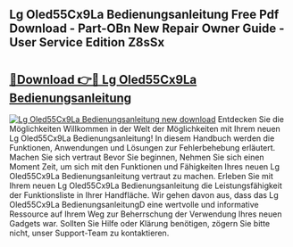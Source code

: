 ## Lg Oled55Cx9La Bedienungsanleitung Free Pdf Download - Part-OBn New Repair Owner Guide - User Service Edition Z8sSx

# <h2><a href="http://df4dkt.blite.top/?on=Lg+Oled55Cx9La+Bedienungsanleitung">🔗Download 👉🔴 Lg Oled55Cx9La Bedienungsanleitung</a></h2>

[![Lg Oled55Cx9La Bedienungsanleitung new download](https://i.imgur.com/lujVjoI.png)](http://df4dkt.blite.top/?on=Lg+Oled55Cx9La+Bedienungsanleitung)
Entdecken Sie die Möglichkeiten Willkommen in der Welt der Möglichkeiten mit Ihrem neuen Lg Oled55Cx9La Bedienungsanleitung! In diesem Handbuch werden die Funktionen, Anwendungen und Lösungen zur Fehlerbehebung erläutert. Machen Sie sich vertraut Bevor Sie beginnen, Nehmen Sie sich einen Moment Zeit, um sich mit den Funktionen und Fähigkeiten Ihres neuen Lg Oled55Cx9La Bedienungsanleitung vertraut zu machen. Erleben Sie mit Ihrem neuen Lg Oled55Cx9La Bedienungsanleitung die Leistungsfähigkeit der Funktionsliste in Ihrer Handfläche. Wir gehen davon aus, dass das Lg Oled55Cx9La BedienungsanleitungD eine wertvolle und informative Ressource auf Ihrem Weg zur Beherrschung der Verwendung Ihres neuen Gadgets war. Sollten Sie Hilfe oder Klärung benötigen, zögern Sie bitte nicht, unser Support-Team zu kontaktieren.

